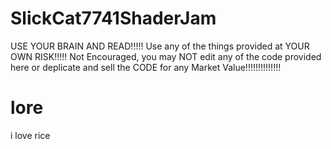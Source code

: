 # SlickCat7741ShaderJam
USE YOUR BRAIN AND READ!!!!!    Use any of the things provided at YOUR OWN RISK!!!!! Not Encouraged, you may NOT edit any of the code provided here or deplicate and sell the CODE for any Market Value!!!!!!!!!!!!!!

# lore
i love rice
